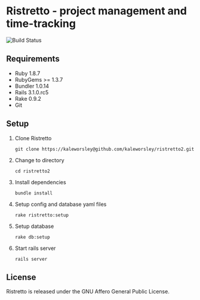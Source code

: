 Ristretto - project management and time-tracking
================================================

![Build Status](https://secure.travis-ci.org/kaleworsley/ristretto2.png?branch=master)

Requirements
------------

 - Ruby 1.8.7
 - RubyGems >= 1.3.7
 - Bundler 1.0.14
 - Rails 3.1.0.rc5
 - Rake 0.9.2
 - Git

Setup
-----

 1. Clone Ristretto

    `git clone https://kaleworsley@github.com/kaleworsley/ristretto2.git`

 2. Change to directory

    `cd ristretto2`

 3. Install dependencies

    `bundle install`

 4. Setup config and database yaml files

    `rake ristretto:setup`

 5. Setup database

    `rake db:setup`

 6. Start rails server

    `rails server`

License
-------

Ristretto is released under the GNU Affero General Public License.

